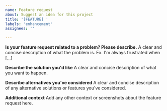 ```yaml
---
name: Feature request
about: Suggest an idea for this project
title: '[FEATURE] '
labels: 'enhancement'
assignees: ''

---
```


__Is your feature request related to a problem? Please describe.__
A clear and concise description of what the problem is. Ex. I'm always frustrated when [...]

__Describe the solution you'd like__
A clear and concise description of what you want to happen.

__Describe alternatives you've considered__
A clear and concise description of any alternative solutions or features you've considered.

__Additional context__
Add any other context or screenshots about the feature request here.
